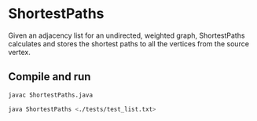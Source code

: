 # ShortestPaths

Given an adjacency list for an undirected, weighted graph, ShortestPaths calculates and stores the shortest paths to all the vertices from the source vertex.

## Compile and run

```bash
javac ShortestPaths.java
```
```bash
java ShortestPaths <./tests/test_list.txt>
```